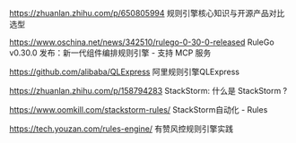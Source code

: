 https://zhuanlan.zhihu.com/p/650805994    规则引擎核心知识与开源产品对比选型

https://www.oschina.net/news/342510/rulego-0-30-0-released     RuleGo v0.30.0 发布：新一代组件编排规则引擎 - 支持 MCP 服务

https://github.com/alibaba/QLExpress    阿里规则引擎QLExpress 

https://zhuanlan.zhihu.com/p/158794283   StackStorm: 什么是 StackStorm ?

https://www.oomkill.com/stackstorm-rules/     StackStorm自动化 - Rules

https://tech.youzan.com/rules-engine/   有赞风控规则引擎实践

